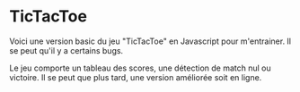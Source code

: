 # TicTacToe

Voici une version basic du jeu "TicTacToe" en Javascript pour m'entrainer. Il se peut qu'il y a certains bugs.

Le jeu comporte un tableau des scores, une détection de match nul ou victoire. Il se peut que plus tard, une version améliorée soit en ligne.
